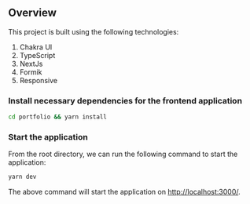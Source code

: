 ## Overview

This project is built using the following technologies:

1. Chakra UI
2. TypeScript
3. NextJs
4. Formik
5. Responsive

### **Install necessary dependencies for the frontend application**

```sh
cd portfolio && yarn install
```

### **Start the application**

From the root directory, we can run the following command to start the application:

```sh
yarn dev
```

The above command will start the application on [http://localhost:3000/](http://localhost:3000).
